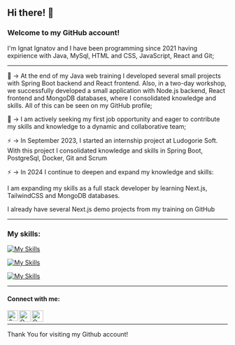 ## Hi there! 👋

### Welcome to my GitHub account!
I'm Ignat Ignatov and I have been programming since 2021 having expirience with Java, MySql, HTML and CSS, JavaScript, React and Git;

<hr>

🌱 ->  At the end of my Java web training I developed several small projects with Spring Boot backend and React frontend. Also, in a two-day workshop, we successfully developed a small application with Node.js backend, React frontend and MongoDB databases, where I consolidated knowledge and skills. All of this can be seen on my GitHub profile;

👯 ->  I am actively seeking my first job opportunity and eager to contribute my skills and knowledge to a dynamic and collaborative team;

⚡   -> In September 2023, I started an internship project at Ludogorie Soft. With this project I consolidated knowledge and skills in Spring Boot, PostgreSql, Docker, Git and Scrum

⚡  ->  In 2024 I continue to deepen and expand my knowledge and skills:

   I am expanding my skills as a full stack developer by learning Next.js, TailwindCSS and MongoDB databases.
   
   I already have several Next.js demo projects from my training on GitHub

<hr>

### My skills:

[![My Skills](https://skillicons.dev/icons?i=java,spring,mysql,postgresql,mongodb)](https://skillicons.dev)

[![My Skills](https://skillicons.dev/icons?i=js,nodejs,nextjs,react,tailwindcss,html,css)](https://skillicons.dev)

[![My Skills](https://skillicons.dev/icons?i=git,github,docker,vercel)](https://skillicons.dev)

<hr>

#### Connect with me:
  </hr>
  <a href="https://www.linkedin.com/in/ignat-ignatov-309478244/">
   <img align="left" alt=" Om Patel | Linkedin" width="24px" src="https://www.vectorlogo.zone/logos/linkedin/linkedin-icon.svg" />
  </a>
  <a href="mailto:ignatov1423@gmail.com">
    <img align="left" alt="Om Patel | Gmail" width="26px" src="https://www.vectorlogo.zone/logos/gmail/gmail-icon.svg" />
  </a>
   <a href="https://github.com/ignatIgnatov">
    <img align="left" alt="Om Patel | Github" width="26px" src="https://www.vectorlogo.zone/logos/github/github-tile.svg" />
  </a>
  <br>
  <hr>
  
Thank You for visiting my Github account!
